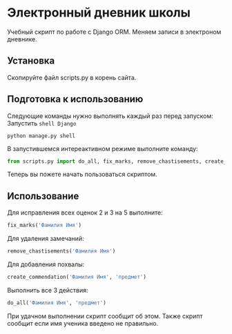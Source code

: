 # Электронный дневник школы

Учебный скрипт по работе с Django ORM. Меняем записи в электроном дневнике.

## Установка
Скопируйте файл scripts.py в корень сайта.
## Подготовка к использованию

Следующие команды нужно выполнять каждый раз перед запуском:
Запустить `shell Django`

```
python manage.py shell
```
В запустившемся интереактивном режиме выполните команду:

```python
from scripts.py import do_all, fix_marks, remove_chastisements, create_commendation
```
Теперь вы пожете начать пользоваться скриптом.

## Использование
Для исправления всех оценок 2 и 3 на 5 выполните:
```python
fix_marks('Фамилия Имя')
```
Для удаления замечаний:
```python
remove_chastisements('Фамилия Имя')
```
Для добавления похвалы:
```python
create_commendation('Фамилия Имя', 'предмет')
```
Выполнить все 3 действия:
```python
do_all('Фамилия Имя', 'предмет')
```
При удачном выполнении скрипт сообщит об этом. Также скрипт сообщит если имя ученика введено не правильно.